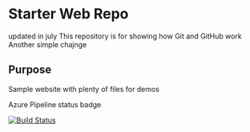 # Starter Web Repo
updated in july
This repository is for showing how Git and GitHub work
Another simple chajnge
## Purpose

Sample website with plenty of files for demos

Azure Pipeline status badge

[![Build Status](https://dev.azure.com/vkcode7/AgileProject/_apis/build/status%2Fvkcode7.starter-web?branchName=master)](https://dev.azure.com/vkcode7/AgileProject/_build/latest?definitionId=4&branchName=master)
